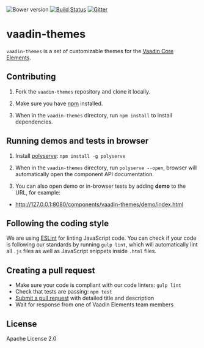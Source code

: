 ![Bower version](https://img.shields.io/bower/v/vaadin-themes.svg)
[![Build Status](https://travis-ci.org/vaadin/vaadin-themes.svg?branch=master)](https://travis-ci.org/vaadin/vaadin-themes)
[![Gitter](https://badges.gitter.im/Join%20Chat.svg)](https://gitter.im/vaadin/vaadin-core-elements?utm_source=badge&utm_medium=badge&utm_campaign=pr-badge)

# vaadin-themes

`vaadin-themes` is a set of customizable themes for the [Vaadin Core Elements](https://vaadin.com/elements).

<!--
```
<custom-element-demo>
  <template>
    <link rel="import" href="vaadin-themes.html">
    <next-code-block></next-code-block>
  </template>
</custom-element-demo>
```
-->

<!-- [<img src="https://raw.githubusercontent.com/vaadin/vaadin-themes/master/screenshot.png" width="200" alt="Screenshot of vaadin-themes">](https://vaadin.com/elements/-/element/vaadin-themes) -->


## Contributing

1. Fork the `vaadin-themes` repository and clone it locally.

1. Make sure you have [npm](https://www.npmjs.com/) installed.

1. When in the `vaadin-themes` directory, run `npm install` to install dependencies.


## Running demos and tests in browser

1. Install [polyserve](https://www.npmjs.com/package/polyserve): `npm install -g polyserve`

1. When in the `vaadin-themes` directory, run `polyserve --open`, browser will automatically open the component API documentation.

1. You can also open demo or in-browser tests by adding **demo** to the URL, for example:

  - http://127.0.0.1:8080/components/vaadin-themes/demo/index.html

## Following the coding style

We are using [ESLint](http://eslint.org/) for linting JavaScript code. You can check if your code is following our standards by running `gulp lint`, which will automatically lint all `.js` files as well as JavaScript snippets inside `.html` files.


## Creating a pull request

  - Make sure your code is compliant with our code linters: `gulp lint`
  - Check that tests are passing: `npm test`
  - [Submit a pull request](https://www.digitalocean.com/community/tutorials/how-to-create-a-pull-request-on-github) with detailed title and description
  - Wait for response from one of Vaadin Elements team members


## License

Apache License 2.0
